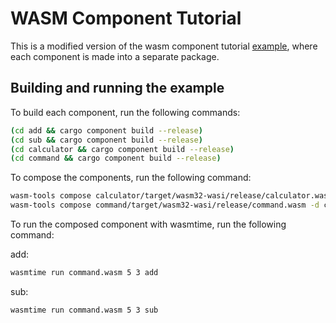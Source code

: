 # WASM Component Tutorial

This is a modified version of the wasm component tutorial
[example](https://github.com/bytecodealliance/component-docs/tree/main/component-model/examples/tutorial),
where each component is made into a separate package.

## Building and running the example

To build each component, run the following commands:

```sh
(cd add && cargo component build --release)
(cd sub && cargo component build --release)
(cd calculator && cargo component build --release)
(cd command && cargo component build --release)
```

To compose the components, run the following command:

```sh
wasm-tools compose calculator/target/wasm32-wasi/release/calculator.wasm -d add/target/wasm32-wasi/release/add.wasm -d sub/target/wasm32-wasi/release/sub.wasm -o composed.wasm
wasm-tools compose command/target/wasm32-wasi/release/command.wasm -d composed.wasm -o command.wasm
```

To run the composed component with wasmtime, run the following command:

add:

```sh
wasmtime run command.wasm 5 3 add
```

sub:

```sh
wasmtime run command.wasm 5 3 sub
```
